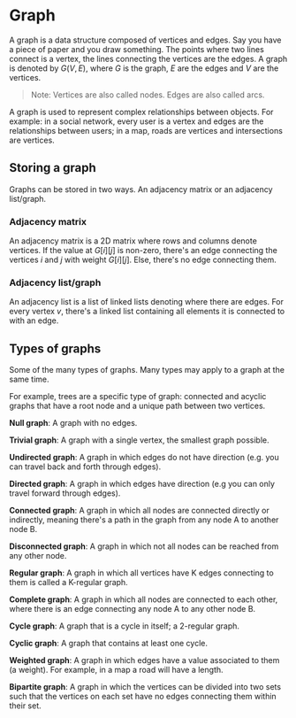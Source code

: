 # Graph

A graph is a data structure composed of vertices and edges. Say you have a piece of paper and you draw something. The points where two lines connect is a vertex, the lines connecting the vertices are the edges. A graph is denoted by $G(V, E)$, where $G$ is the graph, $E$ are the edges and $V$ are the vertices.

> Note: Vertices are also called nodes. Edges are also called arcs.

A graph is used to represent complex relationships between objects. For example: in a social network, every user is a vertex and edges are the relationships between users; in a map, roads are vertices and intersections are vertices.

## Storing a graph

Graphs can be stored in two ways. An adjacency matrix or an adjacency list/graph.

### Adjacency matrix

An adjacency matrix is a 2D matrix where rows and columns denote vertices. If the value at $G[i][j]$ is non-zero, there's an edge connecting the vertices $i$ and $j$ with weight $G[i][j]$. Else, there's no edge connecting them.

### Adjacency list/graph

An adjacency list is a list of linked lists denoting where there are edges. For every vertex $v$, there's a linked list containing all elements it is connected to with an edge.

## Types of graphs

Some of the many types of graphs. Many types may apply to a graph at the same time.

For example, trees are a specific type of graph: connected and acyclic graphs that have a root node and a unique path between two vertices.

**Null graph**: A graph with no edges.

**Trivial graph**: A graph with a single vertex, the smallest graph possible.

**Undirected graph**: A graph in which edges do not have direction (e.g. you can travel back and forth through edges).

**Directed graph**: A graph in which edges have direction (e.g you can only travel forward through edges).

**Connected graph**: A graph in which all nodes are connected directly or indirectly, meaning there's a path in the graph from any node A to another node B.

**Disconnected graph**: A graph in which not all nodes can be reached from any other node.

**Regular graph**: A graph in which all vertices have K edges connecting to them is called a K-regular graph.

**Complete graph**: A graph in which all nodes are connected to each other, where there is an edge connecting any node A to any other node B.

**Cycle graph**: A graph that is a cycle in itself; a 2-regular graph.

**Cyclic graph**: A graph that contains at least one cycle.

**Weighted graph**: A graph in which edges have a value associated to them (a weight). For example, in a map a road will have a length.

**Bipartite graph**: A graph in which the vertices can be divided into two sets such that the vertices on each set have no edges connecting them within their set.